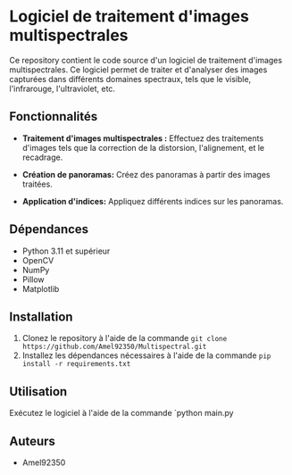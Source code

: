 # Logiciel de traitement d'images multispectrales

Ce repository contient le code source d'un logiciel de traitement d'images multispectrales. Ce logiciel permet de traiter et d'analyser des images capturées dans différents domaines spectraux, tels que le visible, l'infrarouge, l'ultraviolet, etc.

## Fonctionnalités

- **Traitement d'images multispectrales :** Effectuez des traitements d'images tels que la correction de la distorsion, l'alignement, et le recadrage.

- **Création de panoramas:** Créez des panoramas à partir des images traitées.

- **Application d'indices:** Appliquez différents indices sur les panoramas.
  
## Dépendances

* Python 3.11 et supérieur
* OpenCV
* NumPy
* Pillow
* Matplotlib

## Installation

1. Clonez le repository à l'aide de la commande `git clone https://github.com/Amel92350/Multispectral.git`
2. Installez les dépendances nécessaires à l'aide de la commande `pip install -r requirements.txt`

## Utilisation

Exécutez le logiciel à l'aide de la commande `python main.py

## Auteurs

* Amel92350
